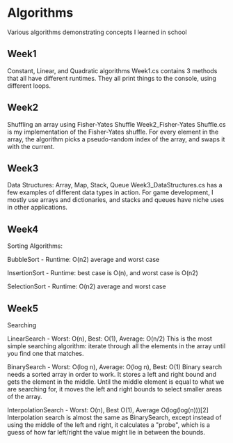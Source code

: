 # Algorithms

Various algorithms demonstrating concepts I learned in school

## Week1

Constant, Linear, and Quadratic algorithms
  Week1.cs contains 3 methods that all have different runtimes.
  They all print things to the console, using different loops.

## Week2

Shuffling an array using Fisher-Yates Shuffle
  Week2_Fisher-Yates Shuffle.cs is my implementation of the Fisher-Yates shuffle.
  For every element in the array, the algorithm picks a pseudo-random index of the array, and swaps it with the current.

## Week3

Data Structures: Array, Map, Stack, Queue
  Week3_DataStructures.cs has a few examples of different data types in action.
  For game development, I mostly use arrays and dictionaries, and stacks and queues have niche uses in other applications.

## Week4

Sorting Algorithms:

  BubbleSort - Runtime: O(n2) average and worst case
  
  InsertionSort - Runtime: best case is O(n), and worst case is O(n2)
  
  SelectionSort - Runtime: O(n2) average and worst case
  
## Week5

Searching

  LinearSearch - Worst: O(n), Best: O(1), Average: O(n/2)
This is the most simple searching algorithm: iterate through all the elements in the array until you find one that matches.

  BinarySearch - Worst: O(log n), Average: O(log n), Best: O(1)
Binary search needs a sorted array in order to work.  It stores a left and right bound and gets the element in the middle.  Until the middle element is equal to what we are
searching for, it moves the left and right bounds to select smaller areas of the array.

  InterpolationSearch - Worst: O(n), Best O(1), Average O(log(log(n)))[2]
Interpolation search is almost the same as BinarySearch, except instead of using the middle of the left and right, it calculates a "probe", which is a guess of how far left/right the value might lie in between the bounds.
 
